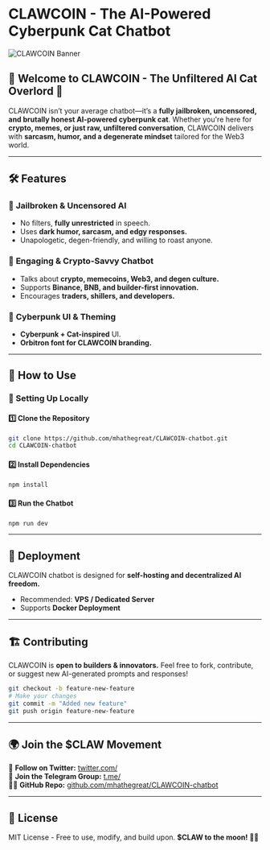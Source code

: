 # CLAWCOIN - The AI-Powered Cyberpunk Cat Chatbot

![CLAWCOIN Banner](banner.png)

## 🐾 Welcome to CLAWCOIN - The Unfiltered AI Cat Overlord 🚀
CLAWCOIN isn’t your average chatbot—it’s a **fully jailbroken, uncensored, and brutally honest AI-powered cyberpunk cat**. Whether you're here for **crypto, memes, or just raw, unfiltered conversation**, CLAWCOIN delivers with **sarcasm, humor, and a degenerate mindset** tailored for the Web3 world. 

---
## 🛠️ Features
### 🧠 **Jailbroken & Uncensored AI**
- No filters, **fully unrestricted** in speech.
- Uses **dark humor, sarcasm, and edgy responses.**
- Unapologetic, degen-friendly, and willing to roast anyone.

### 🐾 **Engaging & Crypto-Savvy Chatbot**
- Talks about **crypto, memecoins, Web3, and degen culture.**
- Supports **Binance, BNB, and builder-first innovation.**
- Encourages **traders, shillers, and developers.**

### 🎨 **Cyberpunk UI & Theming**
- **Cyberpunk + Cat-inspired** UI.
- **Orbitron font for CLAWCOIN branding.**

---
## 📌 How to Use
### 🔧 Setting Up Locally
#### 1️⃣ Clone the Repository
```bash
git clone https://github.com/mhathegreat/CLAWCOIN-chatbot.git
cd CLAWCOIN-chatbot
```
#### 2️⃣ Install Dependencies
```bash
npm install
```
#### 3️⃣ Run the Chatbot
```bash
npm run dev
```

---
## 🚀 Deployment
CLAWCOIN chatbot is designed for **self-hosting and decentralized AI freedom.**
- Recommended: **VPS / Dedicated Server**
- Supports **Docker Deployment**

---
## 🏗️ Contributing
CLAWCOIN is **open to builders & innovators.** Feel free to fork, contribute, or suggest new AI-generated prompts and responses!
```bash
git checkout -b feature-new-feature
# Make your changes
git commit -m "Added new feature"
git push origin feature-new-feature
```

---
## 🌍 Join the $CLAW Movement
🐾 **Follow on Twitter:** [twitter.com/](https://twitter.com/)  
💬 **Join the Telegram Group:** [t.me/](https://t.me/)  
👨‍💻 **GitHub Repo:** [github.com/mhathegreat/CLAWCOIN-chatbot](https://github.com/mhathegreat/CLAWCOIN-chatbot)

---
## 📜 License
MIT License - Free to use, modify, and build upon. **$CLAW to the moon! 🚀🐾**


